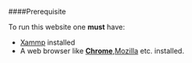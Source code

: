 ####Prerequisite

To run this website one **must** have:

* [Xammp](https://www.apachefriends.org/download.html) installed
* A web browser like [**Chrome**](https://www.google.com/chrome/?brand=BNSD&gclid=Cj0KCQjw--GFBhDeARIsACH_kdaPO7SLqG7FdISBBDIKf1W9Zk8v3i5xPPFKLyBnwCPou1x_GFcT3KYaAngZEALw_wcB&gclsrc=aw.ds),[Mozilla](https://www.mozilla.org/en-US/firefox/windows/) etc. installed.